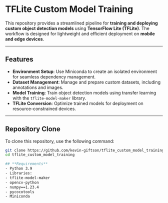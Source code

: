 # TFLite Custom Model Training

This repository provides a streamlined pipeline for **training and deploying custom object detection models** using **TensorFlow Lite (TFLite)**. The workflow is designed for lightweight and efficient deployment on **mobile and edge devices**.

---

## **Features**
- **Environment Setup**: Use Miniconda to create an isolated environment for seamless dependency management.
- **Dataset Management**: Manage and prepare custom datasets, including annotations and images.
- **Model Training**: Train object detection models using transfer learning with the `tflite-model-maker` library.
- **TFLite Conversion**: Optimize trained models for deployment on resource-constrained devices.

---

## **Repository Clone**

To clone this repository, use the following command:
```bash
git clone https://github.com/kevin-giftson/tflite_custom_model_training.git
cd tflite_custom_model_training

## **Requirements**
- Python 3.9
- Libraries:
- tflite-model-maker
- opencv-python
- numpy==1.23.4
- pycocotools
- Miniconda

